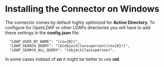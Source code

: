 # Installing the Connector on Windows

The connector comes by default highly optimized for **Active Directory**. To configure for OpenLDAP or other LDAPs directories you will have to add these settings in the **config.json** file:

```
  "LDAP_USER_BY_NAME": "(cn={0})",
  "LDAP_SEARCH_QUERY": "(&(objectClass=person)(cn={0}))",
  "LDAP_SEARCH_ALL_QUERY": "(objectClass=person)",
```

In some cases instead of **cn** it might be better to use **uid**.